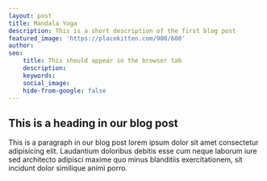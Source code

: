 ```yaml
---
layout: post
title: Mandala Yoga
description: This is a short description of the first blog post
featured_image: 'https://placekitten.com/900/600'
author: 
seo: 
	title: This should appear in the browser tab
	description: 
	keywords: 
	social_image: 
	hide-from-google: false
---
```


## This is a heading in our blog post 

This  is a paragraph in our blog post lorem ipsum dolor sit amet consectetur adipisicing elit. Laudantium doloribus debitis esse cum neque laborum iure sed architecto adipisci maxime quo minus blanditiis exercitationem, sit incidunt dolor similique animi porro.